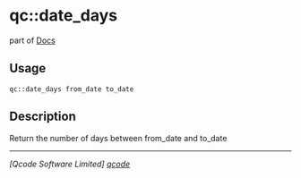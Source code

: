 qc::date_days
=============

part of [Docs](.)

Usage
-----
`qc::date_days from_date to_date`

Description
-----------
Return the number of days between from_date and to_date

----------------------------------
*[Qcode Software Limited] [qcode]*

[qcode]: www.qcode.co.uk "Qcode Software"